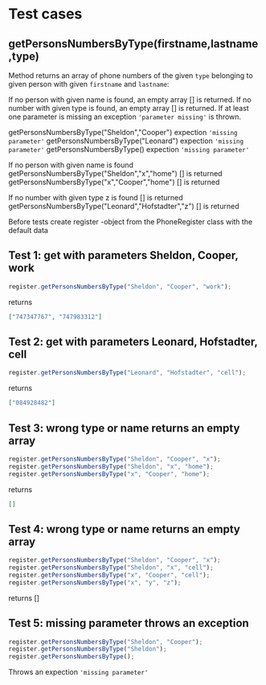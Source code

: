# Test cases

## **getPersonsNumbersByType(firstname,lastname,type)**

Method returns an array of phone numbers of the given `type` belonging to given person with given `firstname` and `lastname`:

If no person with given name is found, an empty array [] is returned.
If no number with given type is found, an empty array [] is returned.
If at least one parameter is missing an exception `'parameter missing'` is thrown.

getPersonsNumbersByType("Sheldon","Cooper") expection `'missing parameter'`
getPersonsNumbersByType("Leonard") expection `'missing parameter'`
getPersonsNumbersByType() expection `'missing parameter'`

If no person with given name is found
getPersonsNumbersByType("Sheldon","x","home") [] is returned
getPersonsNumbersByType("x","Cooper","home") [] is returned

If no number with given type z is found [] is returned
getPersonsNumbersByType("Leonard","Hofstadter","z") [] is returned

Before tests create register -object from the PhoneRegister class with the default data

## Test 1: get with parameters Sheldon, Cooper, work

```js
register.getPersonsNumbersByType("Sheldon", "Cooper", "work");
```

returns

```json
["747347767", "747983312"]
```

## Test 2: get with parameters Leonard, Hofstadter, cell

```js
register.getPersonsNumbersByType("Leonard", "Hofstadter", "cell");
```

returns

```json
["084928482"]
```

## Test 3: wrong type or name returns an empty array

```js
register.getPersonsNumbersByType("Sheldon", "Cooper", "x");
register.getPersonsNumbersByType("Sheldon", "x", "home");
register.getPersonsNumbersByType("x", "Cooper", "home");
```

returns

```json
[]
```

## Test 4: wrong type or name returns an empty array

```js
register.getPersonsNumbersByType("Sheldon", "Cooper", "x");
register.getPersonsNumbersByType("Sheldon", "x", "cell");
register.getPersonsNumbersByType("x", "Cooper", "cell");
register.getPersonsNumbersByType("x", "y", "z");
```

returns []

## Test 5: missing parameter throws an exception

```js
register.getPersonsNumbersByType("Sheldon", "Cooper");
register.getPersonsNumbersByType("Sheldon");
register.getPersonsNumbersByType();
```

Throws an expection `'missing parameter'`
